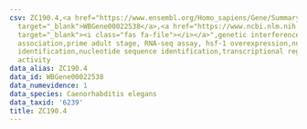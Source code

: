 ```yaml
---
csv: ZC190.4,<a href="https://www.ensembl.org/Homo_sapiens/Gene/Summary?db=core;g=WBGene00022538"
  target="_blank">WBGene00022538</a>,<a href="https://www.ncbi.nlm.nih.gov/pubmed/30894454"
  target="_blank"><i class="fas fa-file"></i></a>",genetic interference,functional
  association,prime adult stage, RNA-seq assay, hsf-1 overexpression,nucleotide sequence
  identification,nucleotide sequence identification,transcriptional regulation,up-regulates
  activity
data_alias: ZC190.4
data_id: WBGene00022538
data_numevidence: 1
data_species: Caenorhabditis elegans
data_taxid: '6239'
title: ZC190.4
---
```

